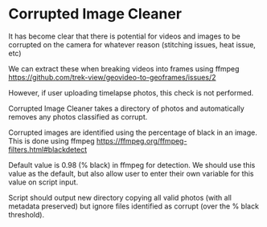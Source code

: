 # Corrupted Image Cleaner

It has become clear that there is potential for videos and images to be corrupted on the camera for whatever reason (stitching issues, heat issue, etc)

We can extract these when breaking videos into frames using ffmpeg https://github.com/trek-view/geovideo-to-geoframes/issues/2

However, if user uploading timelapse photos, this check is not performed.

Corrupted Image Cleaner takes a directory of photos and automatically removes any photos classified as corrupt.

Corrupted images are identified using the percentage of black in an image. This is done using ffmpeg https://ffmpeg.org/ffmpeg-filters.html#blackdetect

Default value is 0.98 (% black) in ffmpeg for detection. We should use this value as the default, but also allow user to enter their own variable for this value on script input.

Script should output new directory copying all valid photos (with all metadata preserved) but ignore files identified as corrupt (over the % black threshold).